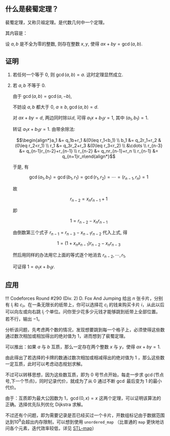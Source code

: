 ## 什么是裴蜀定理？

裴蜀定理，又称贝祖定理。是代数几何中一个定理。

其内容是：

设 $a,b$ 是不全为零的整数, 则存在整数 $x,y$, 使得 $ax+by=\gcd(a,b)$.

## 证明

1. 若任何一个等于 $0$, 则 $\gcd(a,b)=a$. 这时定理显然成立.

2. 若 $a,b$ 不等于 $0$.

    由于 $\gcd(a,b)=\gcd(a,-b)$,

    不妨设 $a,b$ 都大于 $0$, $a\geq b,\gcd(a,b)=d$.

    对 $ax+by=d$, 两边同时除以$d$, 可得 $a_1x+b_1y=1$, 其中 $(a_1,b_1)=1$.

    转证 $a_1x+b_1y=1$. 由带余除法:

    $$\begin{align*}a_1 &= q_1b+r_1 &(0\leq r_1<b_1) \\ b_1 &= q_2r_1+r_2 &(0\leq r_2<r_1) \\ r_1 &= q_3r_2+r_3 &(0\leq r_3<r_2) \\ &\cdots \\ r_{n-3} &= q_{n-1}r_{n-2}+r_{n-1} \\ r_{n-2} &= q_nr_{n-1}+r_n \\ r_{n-1} &= q_{n+1}r_n\end{align*}$$

    于是, 有

    $$\gcd(a_1,b_1)=\gcd(b_1,r_1)=\gcd(r_1,r_2)=\cdots=(r_{n-1},r_n)=1$$

    故

    $$r_{n-2}=x_nr_{n-1}+1$$

    即

    $$1=r_{n-2}-x_nr_{n-1}$$

    由倒数第三个式子 $r_{n-1}=r_{n-3}-x_{n-1}r_{n-2}$ 代入上式, 得

    $$1=(1+x_nx_{n-1})r_{n-2}-x_nr_{n-3}$$

    然后用同样的办法用它上面的等式逐个地消去 $r_{n-2},\cdots,r_1$,

    可证得 $1=a_1x+b_1y$.

## 应用

!!! Codeforces Round #290 (Div. 2) D. Fox And Jumping
    给出 $n$ 张卡片，分别有 $l_i$ 和 $c_i$。在一条无限长的纸带上，你可以选择花 $c_i$ 的钱来购买卡片 $i$，从此以后可以向左或向右跳 $l_i$ 个单位。问你至少花多少元钱才能够跳到纸带上全部位置。若不行，输出 $-1$。
    
分析该问题，先考虑两个数的情况，发现想要跳到每一个格子上，必须使得这些数通过数次相加或相加得出的绝对值为 $1$，进而想到了裴蜀定理。

可以推出：如果 $a$ 与 $b$ 互质，那么一定存在两个整数 $x$ 与 $y$，使得 $ax+by=1$.

由此得出了若选择的卡牌的数通过数次相加或相减得出的绝对值为 $1$ ，那么这些数一定互质，此时可以考虑动态规划求解。

不过可以转移思想，因为这些数互质，即为 $0$ 号节点开始，每走一步求 $\gcd$(节点号,下一个节点)，同时记录代价，就成为了从 $0$ 通过不断 $\gcd$ 最后变为 $1$ 的最小代价。

由于：互质即为最大公因数为 $1$，$\gcd(0,x)=x$ 这两个定理，可以证明该算法的正确。选择优先队列优化 Dijkstra 求解。

不过还有个问题，即为需要记录是否已经买过一个卡片，开数组标记由于数据范围达到$10^9$会超出内存限制，可以想到使用 `unordered_map` （比普通的 `map` 更快地访问各个元素，迭代效率较低，详见 [STL-map](/ds/stl/map/)）
